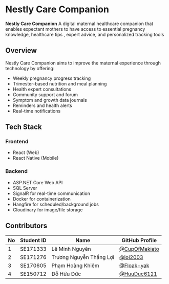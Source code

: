 # Nestly Care Companion

**Nestly Care Companion** A digital maternal healthcare companion that enables expectant mothers to have access to essential pregnancy knowledge, healthcare tips , expert advice, and personalized tracking tools


## Overview

Nestly Care Companion aims to improve the maternal experience through technology by offering:

- Weekly pregnancy progress tracking
- Trimester-based nutrition and meal planning
- Health expert consultations
- Community support and forum
- Symptom and growth data journals
- Reminders and health alerts
- Real-time notifications

## Tech Stack

### Frontend
- React (Web)
- React Native (Mobile)

### Backend
- ASP.NET Core Web API
- SQL Server
- SignalR for real-time communication
- Docker for containerization
- Hangfire for scheduled/background jobs
- Cloudinary for image/file storage

## Contributors

| No | Student ID | Name                         | GitHub Profile |
|----|------------|------------------------------|----------------|
| 1  | SE171333   | Lê Minh Nguyên               | [@CupOfMakiato](https://github.com/CupOfMakiato) |
| 2  | SE171276   | Trương Nguyễn Thắng Lợi      | [@loi2003](https://github.com/loi2003) |
| 3  | SE170605   | Phạm Hoàng Khiêm             | [@Floak-yak](https://github.com/Floak-yak) |
| 4  | SE150712   | Đỗ Hữu Đức                   | [@HuuDuc6121](https://github.com/HuuDuc6121) |
